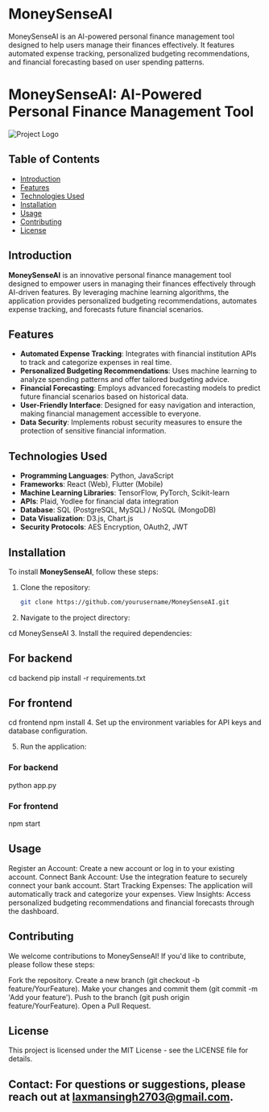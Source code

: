 # MoneySenseAI
MoneySenseAI is an AI-powered personal finance management tool designed to help users manage their finances effectively. It features automated expense tracking, personalized budgeting recommendations, and financial forecasting based on user spending patterns.
# MoneySenseAI: AI-Powered Personal Finance Management Tool

![Project Logo](path_to_logo_image)

## Table of Contents
- [Introduction](#introduction)
- [Features](#features)
- [Technologies Used](#technologies-used)
- [Installation](#installation)
- [Usage](#usage)
- [Contributing](#contributing)
- [License](#license)

## Introduction

**MoneySenseAI** is an innovative personal finance management tool designed to empower users in managing their finances effectively through AI-driven features. By leveraging machine learning algorithms, the application provides personalized budgeting recommendations, automates expense tracking, and forecasts future financial scenarios.

## Features

- **Automated Expense Tracking**: Integrates with financial institution APIs to track and categorize expenses in real time.
- **Personalized Budgeting Recommendations**: Uses machine learning to analyze spending patterns and offer tailored budgeting advice.
- **Financial Forecasting**: Employs advanced forecasting models to predict future financial scenarios based on historical data.
- **User-Friendly Interface**: Designed for easy navigation and interaction, making financial management accessible to everyone.
- **Data Security**: Implements robust security measures to ensure the protection of sensitive financial information.

## Technologies Used

- **Programming Languages**: Python, JavaScript
- **Frameworks**: React (Web), Flutter (Mobile)
- **Machine Learning Libraries**: TensorFlow, PyTorch, Scikit-learn
- **APIs**: Plaid, Yodlee for financial data integration
- **Database**: SQL (PostgreSQL, MySQL) / NoSQL (MongoDB)
- **Data Visualization**: D3.js, Chart.js
- **Security Protocols**: AES Encryption, OAuth2, JWT

## Installation

To install **MoneySenseAI**, follow these steps:

1. Clone the repository:
   ```bash
   git clone https://github.com/yourusername/MoneySenseAI.git

2. Navigate to the project directory:


cd MoneySenseAI
3. Install the required dependencies:


## For backend
cd backend
pip install -r requirements.txt

## For frontend
cd frontend
npm install
4. Set up the environment variables for API keys and database configuration.

5. Run the application:


### For backend
python app.py

### For frontend
npm start
## Usage
Register an Account: Create a new account or log in to your existing account.
Connect Bank Account: Use the integration feature to securely connect your bank account.
Start Tracking Expenses: The application will automatically track and categorize your expenses.
View Insights: Access personalized budgeting recommendations and financial forecasts through the dashboard.
## Contributing
We welcome contributions to MoneySenseAI! If you'd like to contribute, please follow these steps:

Fork the repository.
Create a new branch (git checkout -b feature/YourFeature).
Make your changes and commit them (git commit -m 'Add your feature').
Push to the branch (git push origin feature/YourFeature).
Open a Pull Request.
## License
This project is licensed under the MIT License - see the LICENSE file for details.


##  Contact: For questions or suggestions, please reach out at laxmansingh2703@gmail.com.
   
